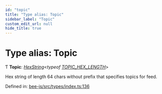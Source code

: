 ```yaml
---
id: "topic"
title: "Type alias: Topic"
sidebar_label: "Topic"
custom_edit_url: null
hide_title: true
---
```


# Type alias: Topic

Ƭ **Topic**: [*HexString*](utils.hex.hexstring.md)<*typeof* [*TOPIC\_HEX\_LENGTH*](../variables/topic_hex_length.md)\>

Hex string of length 64 chars without prefix that specifies topics for feed.

Defined in: [bee-js/src/types/index.ts:136](https://github.com/ethersphere/bee-js/blob/0ac3a7d/src/types/index.ts#L136)
